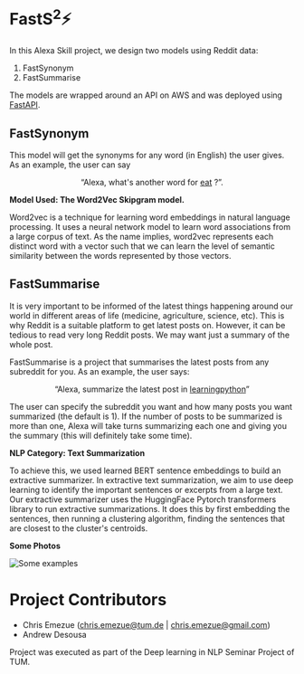 # FastS<sup>2</sup>:zap:

In this Alexa Skill project, we design two models using Reddit data:
1. FastSynonym
2. FastSummarise

The models are wrapped around an API on AWS and was deployed using [FastAPI](https://fastapi.tiangolo.com/).

## FastSynonym
This model will get the synonyms for any word (in English) the user gives. As an example, the user can say 
<p align="center">
“Alexa, what's another word for <ins>eat</ins> ?”.
</p>

**Model Used: The Word2Vec Skipgram model.**

Word2vec is a technique for learning word embeddings in natural language processing. It uses a neural network model to learn word associations from a large corpus of text. As the name implies, word2vec represents each distinct word with a vector such that we can learn the level of semantic similarity between the words represented by those vectors. 

## FastSummarise
It is very important to be informed of the latest things happening around our world in different areas of life (medicine, agriculture, science, etc). This is why Reddit is a suitable platform to get latest posts on. However, it can be tedious to read very long Reddit posts. We may want just a summary of the whole post.

FastSummarise is a project that summarises the latest posts from any subreddit for you. As an example, the user says:
<p align="center">
  “Alexa, summarize the latest post in <ins>learningpython</ins>”
  </p>

The user can specify the subreddit you want and how many posts you want summarized (the default is 1). If the number of posts to be summarized is more than one, Alexa will take turns summarizing each one and giving you the summary (this will definitely take some time).

**NLP Category: Text Summarization**

To achieve this, we used learned BERT sentence embeddings to build an extractive summarizer. In extractive text summarization, we aim to use deep learning to identify the important sentences or excerpts from a large text. Our extractive summarizer uses the HuggingFace Pytorch transformers library to run extractive summarizations. It does this by first embedding the sentences, then running a clustering algorithm, finding the sentences that are closest to the cluster's centroids. 

**Some Photos**

![Some examples](https://user-images.githubusercontent.com/36100251/106934106-c6692900-672a-11eb-8993-33fd08209d13.jpeg)

# Project Contributors 
* Chris Emezue (chris.emezue@tum.de | chris.emezue@gmail.com)
* Andrew Desousa

Project was executed as part of the Deep learning in NLP Seminar Project of TUM.

